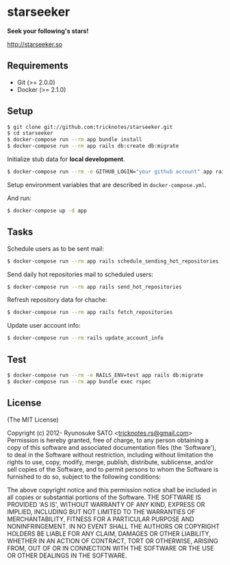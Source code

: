 # starseeker

**Seek your following's stars!**

http://starseeker.so

## Requirements

* Git    (>= 2.0.0)
* Docker (>= 2.1.0)

## Setup

``` sh
$ git clone git://github.com:tricknotes/starseeker.git
$ cd starseeker
$ docker-compose run --rm app bundle install
$ docker-compose run --rm app rails db:create db:migrate
```

Initialize stub data for **local development**.
``` sh
$ docker-compose run --rm -e GITHUB_LOGIN="your github account" app rails db:seeds_stub_event
```

Setup environment variables that are described in `docker-compose.yml`.

And run:
``` sh
$ docker-compose up -d app
```

## Tasks

Schedule users as to be sent mail:
``` sh
$ docker-compose run --rm app rails schedule_sending_hot_repositories
```

Send daily hot repositories mail to scheduled users:
``` sh
$ docker-compose run --rm app rails send_hot_repositories
```

Refresh repository data for chache:
``` sh
$ docker-compose run --rm app rails fetch_repositories
```

Update user account info:
``` sh
$ docker-compose run --rm rails update_account_info
```

## Test

``` sh
$ docker-compose run --rm -e RAILS_ENV=test app rails db:migrate
$ docker-compose run --rm app bundle exec rspec
```

## License

(The MIT License)

Copyright (c) 2012- Ryunosuke SATO &lt;tricknotes.rs@gmail.com&gt;
Permission is hereby granted, free of charge, to any person obtaining a copy of this software and associated documentation files (the 'Software'), to deal in the Software without restriction, including without limitation the rights to use, copy, modify, merge, publish, distribute, sublicense, and/or sell copies of the Software, and to permit persons to whom the Software is furnished to do so, subject to the following conditions:

The above copyright notice and this permission notice shall be included in all copies or substantial portions of the Software.
THE SOFTWARE IS PROVIDED 'AS IS', WITHOUT WARRANTY OF ANY KIND, EXPRESS OR IMPLIED, INCLUDING BUT NOT LIMITED TO THE WARRANTIES OF MERCHANTABILITY, FITNESS FOR A PARTICULAR PURPOSE AND NONINFRINGEMENT. IN NO EVENT SHALL THE AUTHORS OR COPYRIGHT HOLDERS BE LIABLE FOR ANY CLAIM, DAMAGES OR OTHER LIABILITY, WHETHER IN AN ACTION OF CONTRACT, TORT OR OTHERWISE, ARISING FROM, OUT OF OR IN CONNECTION WITH THE SOFTWARE OR THE USE OR OTHER DEALINGS IN THE SOFTWARE.
